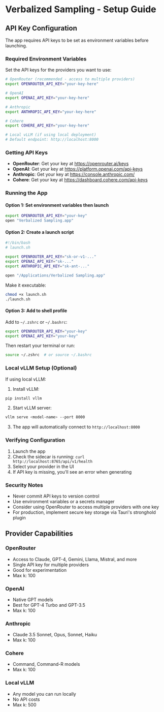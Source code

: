 # Verbalized Sampling - Setup Guide

## API Key Configuration

The app requires API keys to be set as environment variables before launching.

### Required Environment Variables

Set the API keys for the providers you want to use:

```bash
# OpenRouter (recommended - access to multiple providers)
export OPENROUTER_API_KEY="your-key-here"

# OpenAI
export OPENAI_API_KEY="your-key-here"

# Anthropic
export ANTHROPIC_API_KEY="your-key-here"

# Cohere
export COHERE_API_KEY="your-key-here"

# Local vLLM (if using local deployment)
# Default endpoint: http://localhost:8000
```

### Getting API Keys

- **OpenRouter**: Get your key at https://openrouter.ai/keys
- **OpenAI**: Get your key at https://platform.openai.com/api-keys
- **Anthropic**: Get your key at https://console.anthropic.com/
- **Cohere**: Get your key at https://dashboard.cohere.com/api-keys

### Running the App

#### Option 1: Set environment variables then launch
```bash
export OPENROUTER_API_KEY="your-key"
open "Verbalized Sampling.app"
```

#### Option 2: Create a launch script
```bash
#!/bin/bash
# launch.sh

export OPENROUTER_API_KEY="sk-or-v1-..."
export OPENAI_API_KEY="sk-..."
export ANTHROPIC_API_KEY="sk-ant-..."

open "/Applications/Verbalized Sampling.app"
```

Make it executable:
```bash
chmod +x launch.sh
./launch.sh
```

#### Option 3: Add to shell profile
Add to `~/.zshrc` or `~/.bashrc`:
```bash
export OPENROUTER_API_KEY="your-key"
export OPENAI_API_KEY="your-key"
```

Then restart your terminal or run:
```bash
source ~/.zshrc  # or source ~/.bashrc
```

### Local vLLM Setup (Optional)

If using local vLLM:

1. Install vLLM:
```bash
pip install vllm
```

2. Start vLLM server:
```bash
vllm serve <model-name> --port 8000
```

3. The app will automatically connect to `http://localhost:8000`

### Verifying Configuration

1. Launch the app
2. Check the sidecar is running: `curl http://localhost:8765/api/v1/health`
3. Select your provider in the UI
4. If API key is missing, you'll see an error when generating

### Security Notes

- Never commit API keys to version control
- Use environment variables or a secrets manager
- Consider using OpenRouter to access multiple providers with one key
- For production, implement secure key storage via Tauri's stronghold plugin

## Provider Capabilities

### OpenRouter
- Access to Claude, GPT-4, Gemini, Llama, Mistral, and more
- Single API key for multiple providers
- Good for experimentation
- Max k: 100

### OpenAI
- Native GPT models
- Best for GPT-4 Turbo and GPT-3.5
- Max k: 100

### Anthropic
- Claude 3.5 Sonnet, Opus, Sonnet, Haiku
- Max k: 100

### Cohere
- Command, Command-R models
- Max k: 100

### Local vLLM
- Any model you can run locally
- No API costs
- Max k: 500
